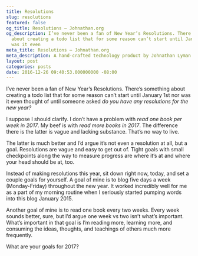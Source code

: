 ```yaml
---
title: Resolutions
slug: resolutions
featured: false
og_title: Resolutions – Johnathan.org
og_description: I’ve never been a fan of New Year’s Resolutions. There’s something
  about creating a todo list that for some reason can’t start until January 1st nor
  was it even
meta_title: Resolutions – Johnathan.org
meta_description: A hand-crafted technology product by Johnathan Lyman
layout: post
categories: posts
date: 2016-12-26 09:40:53.000000000 -08:00
---
```


I’ve never been a fan of New Year’s Resolutions. There’s something about creating a todo list that for some reason can’t start until January 1st nor was it even thought of until someone asked _do you have any resolutions for the new year?_

I suppose I should clarify. I don’t have a problem with _read one book per week in 2017_. My beef is with _read more books in 2017_. The difference there is the latter is vague and lacking substance. That’s no way to live.

The latter is much better and I’d argue it’s not even a resolution at all, but a goal. Resolutions are vague and easy to get out of. Tight goals with small checkpoints along the way to measure progress are where it’s at and where your head should be at, too.

Instead of making resolutions this year, sit down right now, today, and set a couple goals for yourself. A goal of mine is to blog five days a week (Monday-Friday) throughout the new year. It worked incredibly well for me as a part of my morning routine when I seriously started pumping words into this blog January 2015.

Another goal of mine is to read one book every two weeks. Every week sounds better, sure, but I’d argue one week vs two isn’t what’s important. What’s important in that goal is I’m reading more, learning more, and consuming the ideas, thoughts, and teachings of others much more frequently.

What are your goals for 2017?

